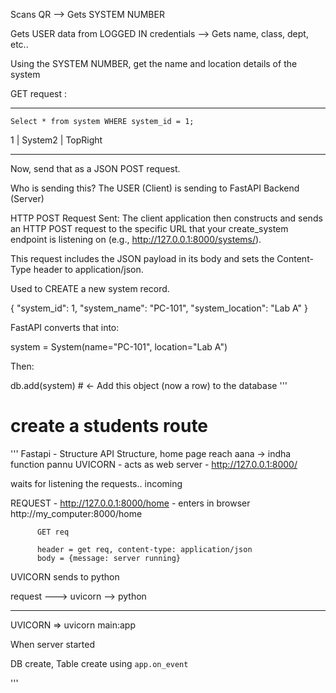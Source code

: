 Scans QR --> Gets SYSTEM NUMBER

Gets USER data from LOGGED IN credentials --> Gets name, class, dept, etc..

Using the SYSTEM NUMBER, get the name and location details of the system

GET request :

-----
`Select * from system WHERE system_id = 1;`

1 | System2 | TopRight

----

Now, send that as a JSON POST request.

Who is sending this? The USER (Client) is sending to FastAPI Backend (Server)

HTTP POST Request Sent: The client application then constructs and sends an HTTP POST 
request to the specific URL that your create_system endpoint is listening on
(e.g., http://127.0.0.1:8000/systems/).

This request includes the JSON payload in its body and sets the Content-Type header to application/json.

Used to CREATE a new system record.

{
  "system_id": 1,
  "system_name": "PC-101",
  "system_location": "Lab A"
}


FastAPI converts that into:

system = System(name="PC-101", location="Lab A")

Then:

db.add(system)  # ← Add this object (now a row) to the database
'''

# create a students route

'''
Fastapi - Structure API Structure, home page reach aana -> indha function pannu
UVICORN - acts as web server - http://127.0.0.1:8000/

waits for listening the requests.. incoming 

REQUEST - http://127.0.0.1:8000/home - enters in browser
          http://my_computer:8000/home
          
          GET req
          
          header = get req, content-type: application/json
          body = {message: server running}

    
UVICORN sends to python

request ---> uvicorn --> python

--------------    

UVICORN => uvicorn main:app

When server started

DB create, Table create using `app.on_event`

'''

